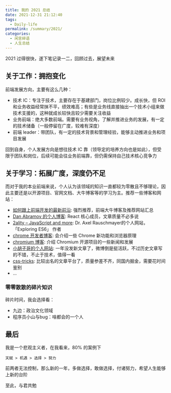 ```yaml
---
title: 我的 2021 总结
date: 2021-12-31 21:12:40
tags: 
  - Daily-life
permalink: /summary/2021/
categories: 
  - 闲言碎语
  - 人生总结
---
```


2021 过得很快，遂下笔记录一二，回顾过去，展望未来

## 关于工作：拥抱变化

前端发展方向，主要有这么几种：
- 技术 IC：专注于技术，主要存在于基建部门，岗位比例较少。成长快，但 ROI 和业务收益经常抹不平，绩效难高；有些是业务线直接抽出一个技术小组来做技术支援的，这种就成长较快且较少需要关注收益
- 业务前端：绝大多数前端。需要有业务视角，了解并推进业务的发展，有一定的技术储备（一般停留在广度，较难有深度）
- 前端 leader：带团队，有一定的技术背景和管理经验，能够主动推进业务和项目发展

回到自身，个人发展方向是想往技术 IC 靠（领导定的培养方向也是如此），但受限于团队和岗位，后续可能会往业务前端靠，但仍需保持自己技术核心竞争力

## 关于学习：拓展广度，深度仍不足


而对于我的本业前端来说，个人认为该领域的知识一直都较为零散且不够理论，因此主要还是以开源项目、官网文档、大牛博客等的学习为主。推荐一些博客和网站：
- [如何跟上前端开发的最新前沿](https://uptodate.frontendrescue.org/zh/): 强烈推荐，前端大牛博客及推荐网站汇总
- [Dan Abramov 的个人博客](https://overreacted.io/): React 核心成员，文章质量不必多说
- [2ality – JavaScript and more](https://2ality.com/): Dr. Axel Rauschmayer的个人网站，「Exploring ES6」 作者
- [chrome 开发者博客](https://developer.chrome.com/blog/): 会介绍一些 Chrome 新功能和浏览器原理
- [chromium 博客](https://blog.chromium.org/): 介绍 Chromium 开源项目的一些新闻和发展
- [小胡子哥的个人网站](https://www.barretlee.com/entry/): 一年没发新文章了，微博倒是挺活跃，不过历史文章写的不错，不止于技术，值得一看
- [css-tricks](https://css-tricks.com/archives/): 比较出名的文章平台了，质量参差不齐，同国内掘金，需要花时间鉴别
- ...

### 零零散散的碎片知识

碎片时间，我会选择看：
- 九边：政治文化领域
- 程序员小山与bug：啥都会的一个人

## 最后

我是一个悲观主义者，在我看来，80% 的案例下
```
天赋 > 机遇 > 选择 > 努力
```

前两者无法控制，那么新的一年，多做选择，敢做选择，付诸努力，希望人生能够上新的台阶

至此，与君共勉